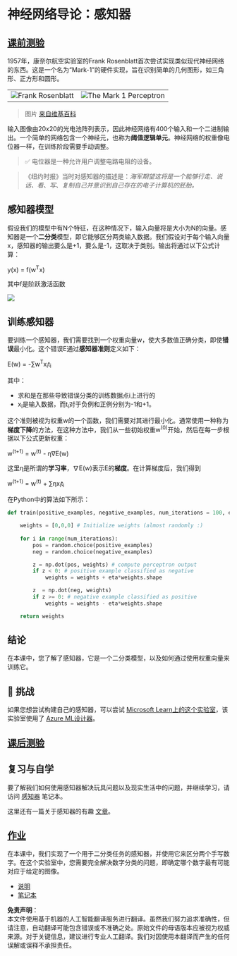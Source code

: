 # 神经网络导论：感知器

## [课前测验](https://red-field-0a6ddfd03.1.azurestaticapps.net/quiz/103)

1957年，康奈尔航空实验室的Frank Rosenblatt首次尝试实现类似现代神经网络的东西。这是一个名为“Mark-1”的硬件实现，旨在识别简单的几何图形，如三角形、正方形和圆形。

|      |      |
|--------------|-----------|
|<img src='images/Rosenblatt-wikipedia.jpg' alt='Frank Rosenblatt'/> | <img src='images/Mark_I_perceptron_wikipedia.jpg' alt='The Mark 1 Perceptron' />|

> 图片 [来自维基百科](https://en.wikipedia.org/wiki/Perceptron)

输入图像由20x20的光电池阵列表示，因此神经网络有400个输入和一个二进制输出。一个简单的网络包含一个神经元，也称为**阈值逻辑单元**。神经网络的权重像电位器一样，在训练阶段需要手动调整。

> ✅ 电位器是一种允许用户调整电路电阻的设备。

> 《纽约时报》当时对感知器的描述是：*海军期望这将是一个能够行走、说话、看、写、复制自己并意识到自己存在的电子计算机的胚胎。*

## 感知器模型

假设我们的模型中有N个特征，在这种情况下，输入向量将是大小为N的向量。感知器是一个**二分类**模型，即它能够区分两类输入数据。我们假设对于每个输入向量x，感知器的输出要么是+1，要么是-1，这取决于类别。输出将通过以下公式计算：

y(x) = f(w<sup>T</sup>x)

其中f是阶跃激活函数

<!-- img src="http://www.sciweavers.org/tex2img.php?eq=f%28x%29%20%3D%20%5Cbegin%7Bcases%7D%0A%20%20%20%20%20%20%20%20%20%2B1%20%26%20x%20%5Cgeq%200%20%5C%5C%0A%20%20%20%20%20%20%20%20%20-1%20%26%20x%20%3C%200%0A%20%20%20%20%20%20%20%5Cend%7Bcases%7D%20%5C%5C%0A&bc=White&fc=Black&im=jpg&fs=12&ff=arev&edit=0" align="center" border="0" alt="f(x) = \begin{cases} +1 & x \geq 0 \\ -1 & x < 0 \end{cases} \\" width="154" height="50" / -->
<img src="images/activation-func.png"/>

## 训练感知器

要训练一个感知器，我们需要找到一个权重向量w，使大多数值正确分类，即使**错误**最小化。这个错误E通过**感知器准则**定义如下：

E(w) = -∑w<sup>T</sup>x<sub>i</sub>t<sub>i</sub>

其中：

* 求和是在那些导致错误分类的训练数据点i上进行的
* x<sub>i</sub>是输入数据，而t<sub>i</sub>对于负例和正例分别为-1和+1。

这个准则被视为权重w的一个函数，我们需要对其进行最小化。通常使用一种称为**梯度下降**的方法，在这种方法中，我们从一些初始权重w<sup>(0)</sup>开始，然后在每一步根据以下公式更新权重：

w<sup>(t+1)</sup> = w<sup>(t)</sup> - η∇E(w)

这里η是所谓的**学习率**，∇E(w)表示E的**梯度**。在计算梯度后，我们得到

w<sup>(t+1)</sup> = w<sup>(t)</sup> + ∑ηx<sub>i</sub>t<sub>i</sub>

在Python中的算法如下所示：

```python
def train(positive_examples, negative_examples, num_iterations = 100, eta = 1):

    weights = [0,0,0] # Initialize weights (almost randomly :)
        
    for i in range(num_iterations):
        pos = random.choice(positive_examples)
        neg = random.choice(negative_examples)

        z = np.dot(pos, weights) # compute perceptron output
        if z < 0: # positive example classified as negative
            weights = weights + eta*weights.shape

        z  = np.dot(neg, weights)
        if z >= 0: # negative example classified as positive
            weights = weights - eta*weights.shape

    return weights
```

## 结论

在本课中，您了解了感知器，它是一个二分类模型，以及如何通过使用权重向量来训练它。

## 🚀 挑战

如果您想尝试构建自己的感知器，可以尝试 [Microsoft Learn上的这个实验室](https://docs.microsoft.com/en-us/azure/machine-learning/component-reference/two-class-averaged-perceptron?WT.mc_id=academic-77998-cacaste)，该实验室使用了 [Azure ML设计器](https://docs.microsoft.com/en-us/azure/machine-learning/concept-designer?WT.mc_id=academic-77998-cacaste)。

## [课后测验](https://red-field-0a6ddfd03.1.azurestaticapps.net/quiz/203)

## 复习与自学

要了解我们如何使用感知器解决玩具问题以及现实生活中的问题，并继续学习，请访问 [感知器](../../../../../lessons/3-NeuralNetworks/03-Perceptron/Perceptron.ipynb) 笔记本。

这里还有一篇关于感知器的有趣 [文章](https://towardsdatascience.com/what-is-a-perceptron-basics-of-neural-networks-c4cfea20c590)。

## [作业](lab/README.md)

在本课中，我们实现了一个用于二分类任务的感知器，并使用它来区分两个手写数字。在这个实验室中，您需要完全解决数字分类的问题，即确定哪个数字最有可能对应于给定的图像。

* [说明](lab/README.md)
* [笔记本](../../../../../lessons/3-NeuralNetworks/03-Perceptron/lab/PerceptronMultiClass.ipynb)

**免责声明**：  
本文件使用基于机器的人工智能翻译服务进行翻译。虽然我们努力追求准确性，但请注意，自动翻译可能包含错误或不准确之处。原始文件的母语版本应被视为权威来源。对于关键信息，建议进行专业人工翻译。我们对因使用本翻译而产生的任何误解或误释不承担责任。